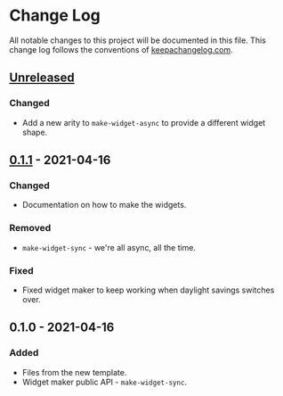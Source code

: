 # Change Log
All notable changes to this project will be documented in this file. This change log follows the conventions of [keepachangelog.com](http://keepachangelog.com/).

## [Unreleased]
### Changed
- Add a new arity to `make-widget-async` to provide a different widget shape.

## [0.1.1] - 2021-04-16
### Changed
- Documentation on how to make the widgets.

### Removed
- `make-widget-sync` - we're all async, all the time.

### Fixed
- Fixed widget maker to keep working when daylight savings switches over.

## 0.1.0 - 2021-04-16
### Added
- Files from the new template.
- Widget maker public API - `make-widget-sync`.

[Unreleased]: https://github.com/your-name/projecta/compare/0.1.1...HEAD
[0.1.1]: https://github.com/your-name/projecta/compare/0.1.0...0.1.1
